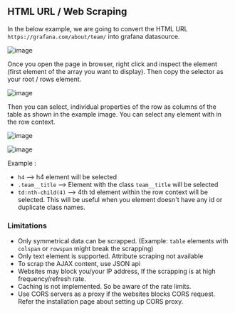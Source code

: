 ## HTML URL / Web Scraping

In the below example, we are going to convert the HTML URL `https://grafana.com/about/team/` into grafana datasource.

![image](https://user-images.githubusercontent.com/153843/92399290-faabcf80-f121-11ea-9261-b06c708e81c0.png)

Once you open the page in browser, right click and inspect the element (first element of the array you want to display). Then copy the selector as your root / rows element. 

![image](https://user-images.githubusercontent.com/153843/92396876-ac94cd00-f11d-11ea-850d-f1754f980fc7.png)

Then you can select, individual properties of the row as columns of the table as shown in the example image. You can select any element with in the row context.

![image](https://user-images.githubusercontent.com/153843/92382094-f4a6f600-f103-11ea-8035-e1bbd9157629.png)

![image](https://user-images.githubusercontent.com/153843/92747321-fbd83900-f37b-11ea-8be9-9366386dc6e2.png)

Example :

- `h4` --> h4 element will be selected
- `.team__title` --> Element with the class `team__title` will be selected
- `td:nth-child(4)` --> 4th td element within the row context will be selected. This will be useful when you element doesn't have any id or duplicate class names. 

### Limitations

* Only symmetrical data can be scrapped. (Example: `table` elements with `colspan` or `rowspan` might break the scrapping)
* Only text element is supported. Attribute scraping not available
* To scrap the AJAX content, use JSON api
* Websites may block you/your IP address, If the scrapping is at high frequency/refresh rate.
* Caching is not implemented. So be aware of the rate limits.
* Use CORS servers as a proxy if the websites blocks CORS request. Refer the installation page about setting up CORS proxy.
